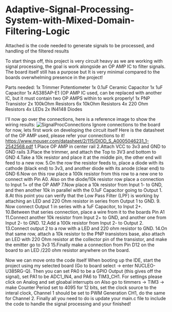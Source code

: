 # Adaptive-Signal-Processing-System-with-Mixed-Domain-Filtering-Logic
Attached is the code needed to generate signals to be processed, and handling of the filtered results

To start things off, this project is very circuit heavy as we are working with signal processing, the goal is work alongside an OP AMP IC to filter signals. The board itself still has a purpose but It is very minimal compared to the boards overwhelming presence in the project!

Parts needed:
1x Trimmer Potentiometer
1x 0.1uF Ceramic Capacitor
1x 1uF Capacitor
1x AS385AP-E1 (OP AMP IC used, can be replaced with another IC, but it must contain two OP AMPS within to work properly!
1x PNP Transistor
2x 100kOhm Resistors
6x 10kOhm Resistors
4x 220 Ohm Resistors
4x LEDs
2x IN4148 Diodes

I'll now go over the connections, here is a reference image to show the wiring results:
![SignalProcConnections](https://github.com/user-attachments/assets/ab3553c5-08a8-4757-bd31-deefa3a0744f)
Ignore connections to the board for now, lets first work on developing the circuit itself
Here is the datasheet of the OP AMP used, please refer your connections to it!
https://www.mouser.com/datasheet/2/115/DIOD_S_A0005046231_1-2542568.pdf
1.Place OP AMP in center rail
2.Attach VCC to 3v3 and GND to GND rails
3.Place the trimmer, and attach the Top to 3V3 and bottom to GND
4.Take a 10k resistor and place it at the middle pin, the other end will feed to a new row.
5.On the row the resistor feeds to, place a diode with its cathode (black end) to 3v3, and another diode with its anode (clear end) to GND
6.Now on this row place a 100k resistor from this row to a new one to connect with Pin A0. Also on the diode/10k resistor row place a connection to Input 1+ of the OP AMP
7.Now place a 10k resistor from Input 1- to GND, and then another 10k in parallel with the 0.1uF Capacitor going to Output 1.
8.At this point you can verify that the Low Pass Filter (LPF) is working by attaching an LED and 220 Ohm resistor in series from Output 1 to GND.
9. Now connect Output 1 in series with a 1uF Capacitor, to Input 2+.
10.Between that series connection, place a wire from it to the boards Pin A1
11.Connect another 10k resistor from Input 2+ to GND, and another one from Input 2- to GND.
12.Add a 100k resistor from Input 2- to Output 2.
13.Connect output 2 to a row with a LED and 220 ohm resistor to GND. 
14.On that same row, attach a 10k resistor to the PNP transistors base, also attach an LED with 220 Ohm resistor at the collector pin of the transistor, and make the emitter go to 3v3
15.Finally make a connection from Pin D12 on the board to an LED /220 ohm resistor anywhere on the board.

Now we can move onto the code itself
When booting up the IDE, start the project using my selected board (Go to board select -> enter NUCLEO-U385RG-Q). Then you can set PA0 to be a GPIO Output (this gives off the signal), set PA1 to be ADC1_IN4, and PA6 to TIM3_CH1.
For settings please click on Analog and set gloabal interrupts on
Also go to timmers -> TIM3 -> make Counter Period set to 4095 for 12 bits, set the clock source to the interal clock, Channel 1 should be set to PWM Generation CH1, do the same for Channel 2.
Finally all you need to do is update your main.c file to include the code to handle the signal processing and your finished!

